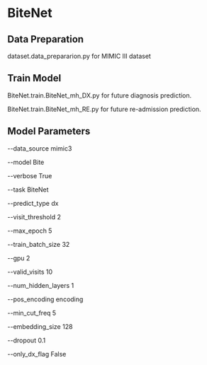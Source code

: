 # BiteNet

## Data Preparation
dataset.data_prepararion.py for MIMIC III dataset

## Train Model
BiteNet.train.BiteNet_mh_DX.py for future diagnosis prediction.

BiteNet.train.BiteNet_mh_RE.py for future re-admission prediction.

## Model Parameters
--data_source mimic3 

--model Bite 

--verbose True 

--task BiteNet 

--predict_type dx 

--visit_threshold 2  

--max_epoch 5 

--train_batch_size 32 

--gpu 2 

--valid_visits 10 

--num_hidden_layers 1 

--pos_encoding encoding 

--min_cut_freq 5 

--embedding_size 128 

--dropout 0.1 

--only_dx_flag False